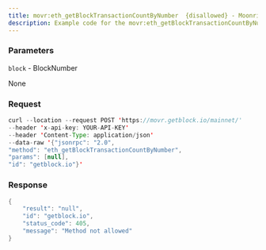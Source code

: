 ```yaml
---
title: movr:eth_getBlockTransactionCountByNumber  {disallowed} - Moonriver
description: Example code for the movr:eth_getBlockTransactionCountByNumber  {disallowed} json-rpc method. Сomplete guide on how to use movr:eth_getBlockTransactionCountByNumber  {disallowed} json-rpc in GetBlock.io Web3 documentation.
---
```


### Parameters


`block` - BlockNumber

None

### Request

``` java
curl --location --request POST 'https://movr.getblock.io/mainnet/' 
--header 'x-api-key: YOUR-API-KEY' 
--header 'Content-Type: application/json' 
--data-raw '{"jsonrpc": "2.0",
"method": "eth_getBlockTransactionCountByNumber",
"params": [null],
"id": "getblock.io"}'
```

###  Response

``` java
{
    "result": "null",
    "id": "getblock.io",
    "status_code": 405,
    "message": "Method not allowed"
}
```

